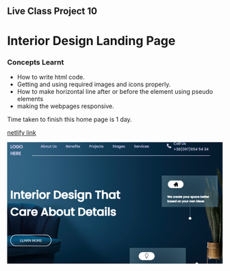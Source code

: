 ## Live Class Project 10

# Interior Design Landing Page

### Concepts Learnt

- How to write html code.
- Getting and using required images and icons properly.
- How to make horizontal line after or before the element using pseudo elements
- making the webpages responsive.

Time taken to finish this home page is 1 day.

[netlify link](https://live-project-interior-homepage.netlify.app/)

![screen shot](./assets/pro-10.png)
